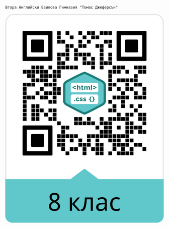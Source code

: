
    Втора Английски Езикова Гимназия "Томас Джеферсън"

   ![alt text](img/Gallery_short.png?raw=true)

